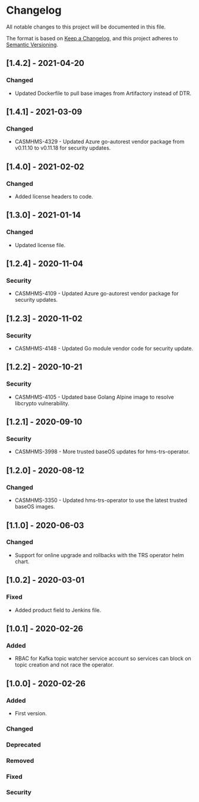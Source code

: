 # Changelog

All notable changes to this project will be documented in this file.

The format is based on [Keep a Changelog](https://keepachangelog.com/en/1.0.0/),
and this project adheres to [Semantic Versioning](https://semver.org/spec/v2.0.0.html).

## [1.4.2] - 2021-04-20

### Changed

- Updated Dockerfile to pull base images from Artifactory instead of DTR.

## [1.4.1] - 2021-03-09

### Changed

- CASMHMS-4329 - Updated Azure go-autorest vendor package from v0.11.10 to v0.11.18 for security updates.

## [1.4.0] - 2021-02-02

### Changed

- Added license headers to code.

## [1.3.0] - 2021-01-14

### Changed

- Updated license file.

## [1.2.4] - 2020-11-04

### Security

- CASMHMS-4109 - Updated Azure go-autorest vendor package for security updates.

## [1.2.3] - 2020-11-02

### Security

- CASMHMS-4148 - Updated Go module vendor code for security update.

## [1.2.2] - 2020-10-21

### Security

- CASMHMS-4105 - Updated base Golang Alpine image to resolve libcrypto vulnerability.

## [1.2.1] - 2020-09-10

### Security

- CASMHMS-3998 - More trusted baseOS updates for hms-trs-operator.

## [1.2.0] - 2020-08-12

### Changed

- CASMHMS-3350 - Updated hms-trs-operator to use the latest trusted baseOS images.

## [1.1.0] - 2020-06-03

### Changed

- Support for online upgrade and rollbacks with the TRS operator helm chart.

## [1.0.2] - 2020-03-01

### Fixed

- Added product field to Jenkins file.

## [1.0.1] - 2020-02-26

### Added

- RBAC for Kafka topic watcher service account so services can block on topic creation and not race the operator.

## [1.0.0] - 2020-02-26

### Added

- First version.

### Changed

### Deprecated

### Removed

### Fixed

### Security

